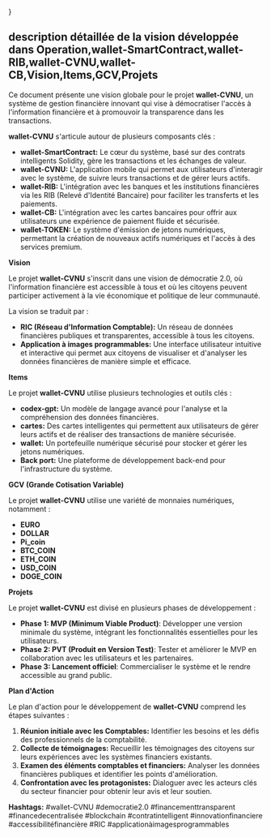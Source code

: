 



}
##  description détaillée de la vision développée dans Operation,wallet-SmartContract,wallet-RIB,wallet-CVNU,wallet-CB,Vision,Items,GCV,Projets 

Ce document présente une vision globale pour le projet **wallet-CVNU**, un système de gestion financière innovant qui vise à démocratiser l'accès à l'information financière et à promouvoir la transparence dans les transactions.

**wallet-CVNU** s'articule autour de plusieurs composants clés :

* **wallet-SmartContract:** Le cœur du système, basé sur des contrats intelligents Solidity, gère les transactions et les échanges de valeur.
* **wallet-CVNU:** L'application mobile qui permet aux utilisateurs d'interagir avec le système, de suivre leurs transactions et de gérer leurs actifs.
* **wallet-RIB:** L'intégration avec les banques et les institutions financières via les RIB (Relevé d'Identité Bancaire) pour faciliter les transferts et les paiements.
* **wallet-CB:** L'intégration avec les cartes bancaires pour offrir aux utilisateurs une expérience de paiement fluide et sécurisée.
* **wallet-TOKEN:** Le système d'émission de jetons numériques, permettant la création de nouveaux actifs numériques et l'accès à des services premium.

**Vision**

Le projet **wallet-CVNU** s'inscrit dans une vision de démocratie 2.0, où l'information financière est accessible à tous et où les citoyens peuvent participer activement à la vie économique et politique de leur communauté. 

La vision se traduit par :

* **RIC (Réseau d'Information Comptable):** Un réseau de données financières publiques et transparentes, accessible à tous les citoyens.
* **Application à images programmables:** Une interface utilisateur intuitive et interactive qui permet aux citoyens de visualiser et d'analyser les données financières de manière simple et efficace.

**Items**

Le projet **wallet-CVNU** utilise plusieurs technologies et outils clés :

* **codex-gpt:** Un modèle de langage avancé pour l'analyse et la compréhension des données financières.
* **cartes:** Des cartes intelligentes qui permettent aux utilisateurs de gérer leurs actifs et de réaliser des transactions de manière sécurisée.
* **wallet:** Un portefeuille numérique sécurisé pour stocker et gérer les jetons numériques.
* **Back port:** Une plateforme de développement back-end pour l'infrastructure du système.

**GCV (Grande Cotisation Variable)**

Le projet **wallet-CVNU** utilise une variété de monnaies numériques, notamment :

* **EURO**
* **DOLLAR**
* **Pi_coin**
* **BTC_COIN**
* **ETH_COIN**
* **USD_COIN**
* **DOGE_COIN**

**Projets**

Le projet **wallet-CVNU** est divisé en plusieurs phases de développement :

* **Phase 1: MVP (Minimum Viable Product)**: Développer une version minimale du système, intégrant les fonctionnalités essentielles pour les utilisateurs.
* **Phase 2: PVT (Produit en Version Test)**: Tester et améliorer le MVP en collaboration avec les utilisateurs et les partenaires.
* **Phase 3: Lancement officiel**: Commercialiser le système et le rendre accessible au grand public.

**Plan d'Action**

Le plan d'action pour le développement de **wallet-CVNU** comprend les étapes suivantes :

1. **Réunion initiale avec les Comptables:** Identifier les besoins et les défis des professionnels de la comptabilité.
2. **Collecte de témoignages:** Recueillir les témoignages des citoyens sur leurs expériences avec les systèmes financiers existants.
3. **Examen des éléments comptables et financiers:** Analyser les données financières publiques et identifier les points d'amélioration.
4. **Confrontation avec les protagonistes:** Dialoguer avec les acteurs clés du secteur financier pour obtenir leur avis et leur soutien.



**Hashtags:** #wallet-CVNU #democratie2.0 #financementtransparent #financedecentralisée #blockchain #contratintelligent #innovationfinanciere #accessibilitéfinancière  #RIC #applicationàimagesprogrammables



